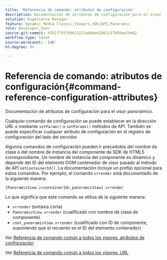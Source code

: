```yaml
---
title: 'Referencia de comando: atributos de configuración'
description: Documentación de atributos de configuración para el visor panorámico.
solution: Experience Manager
feature: Dynamic Media Classic,Viewers,SDK/API,Panoramic
role: Developer,User
source-git-commit: 4f81f755789613222a66bed2961117604ae19e62
workflow-type: tm+mt
source-wordcount: '148'
ht-degree: 0%

---
```


# Referencia de comando: atributos de configuración{#command-reference-configuration-attributes}

Documentación de atributos de configuración para el visor panorámico.

Cualquier comando de configuración se puede establecer en la dirección URL o mediante `setParam()` o `setParams()` métodos de API. También se puede especificar cualquier atributo de configuración en el registro de configuración del lado del servidor.

Algunos comandos de configuración pueden ir precedidos del nombre de clase o del nombre de instancia del componente de SDK de HTML5 correspondiente. Un nombre de instancia del componente es dinámico y depende del ID del elemento DOM contenedor de visor pasado al método de API `setContainerId()`. La documentación incluye un prefijo opcional para estos comandos. Por ejemplo, el comando `vrrender` está documentado de la siguiente manera:

```
[PanoramicView.|<containerId>_panoramicView].vrrender
```

Lo que significa que este comando se utiliza de la siguiente manera:

* `vrrender` (sintaxis corta)
* `PanoramicView.vrrender` (cualificado con nombre de clase de componente)
* `cont_panoramicView.vrrender` (cualificado con ID de componente, suponiendo que el recuento es el ID del elemento contenedor)


Ver [Referencia de comando común a todos los visores: atributos de configuración](../../../r-html5-viewer-20-cmdref-configattrib/r-html5-viewer-20-cmdref-configattrib.md#concept-850e0f2c49b949deb7cfbfd330d329bd)

Ver [Referencia de comando común a todos los visores: URL](../../../c-html5-viewer-20-cmdref-url/c-html5-viewer-20-cmdref-url.md#concept-9b337f349b7b406b8c33c7ee96b3e226)

